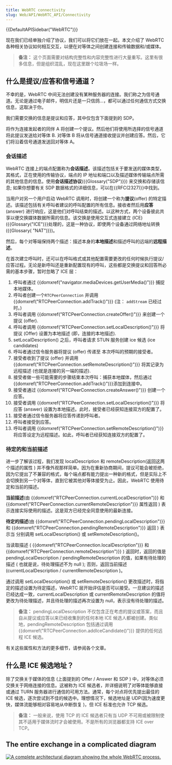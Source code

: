 ```yaml
---
title: WebRTC connectivity
slug: Web/API/WebRTC_API/Connectivity
---
```


{{DefaultAPISidebar("WebRTC")}}

现在我们已经单独介绍了协议，我们可以将它们放在一起。本文介绍了 WebRTC 各种相关协议如何相互交互，以便在对等体之间创建连接和传输数据和/或媒体。

> **备注：** 这个页面需要对结构完整性和内容完整性进行大量重写。这里有很多信息，但是组织混乱，现在这里跟个垃圾场一样。

## 什么是提议/应答和信号通道？

不幸的是，WebRTC 中间无法创建没有某种服务器的连接。我们称之为信号通道。无论是通过电子邮件，明信片还是一只信鸽...，都可以通过任何通信方式交换信息，这取决于你。

我们需要交换的信息是提议和应答，其中仅包含下面提到的 SDP。

将作为连接发起者的同伴 A 将创建一个提议。然后他们将使用所选择的信号通道将此提议发送给对等体 B. 对等体 B 将从信号通道接收提议并创建应答。然后，它们将沿着信号通道发送回对等体 A。

### 会话描述

WebRTC 连接上的端点配置称为**会话描述**。该描述包括关于要发送的媒体类型，其格式，正在使用的传输协议，端点的 IP 地址和端口以及描述媒体传输端点所需的其他信息的信息。使用**会话描述协议**({{Glossary("SDP")}}) 来交换和存储该信息; 如果你想要有关 SDP 数据格式的详细信息，可以在{{RFC(2327)}}中找到。

当用户对另一个用户启动 WebRTC 调用时，将创建一个称为**提议**(offer) 的特定描述。该描述包括有关呼叫者建议的呼叫配置的所有信息。接收者然后用**应答**(answer) 进行响应，这是他们对呼叫结束的描述。以这种方式，两个设备彼此共享以便交换媒体数据所需的信息。该交换是使用交互式连接建立 (ICE)({{Glossary("ICE")}}处理的，这是一种协议，即使两个设备通过网络地址转换 ({{Glossary( "NAT")}})。

然后，每个对等端保持两个描述：描述本身的**本地描述**和描述呼叫的远端的**远程描述**。

在首次建立呼叫时，还可以在呼叫格式或其他配置需要更改的任何时候执行提议/应答过程。无论是新呼叫还是重新配置现有的呼叫，这些都是交换提议和回答所必需的基本步骤，暂时忽略了 ICE 层：

1. 呼叫者通过 {{domxref("navigator.mediaDevices.getUserMedia()")}} 捕捉本地媒体。
2. 呼叫者创建一个`RTCPeerConnection` 并调用 {{domxref("RTCPeerConnection.addTrack()")}} (注： `addStream` 已经过时。)
3. 呼叫者调用 {{domxref("RTCPeerConnection.createOffer()")}} 来创建一个提议 (offer).
4. 呼叫者调用 {{domxref("RTCPeerConnection.setLocalDescription()")}} 将提议 (Offer) 设置为本地描述 (即，连接的本地描述).
5. setLocalDescription() 之后，呼叫者请求 STUN 服务创建 ice 候选 (ice candidates)
6. 呼叫者通过信令服务器将提议 (offer) 传递至 本次呼叫的预期的接受者。
7. 接受者收到了提议 (offer) 并调用 {{domxref("RTCPeerConnection.setRemoteDescription()")}} 将其记录为远程描述 (也就是连接的另一端的描述).
8. 接受者做一些可能需要的步骤结束本次呼叫：捕获本地媒体，然后通过{{domxref("RTCPeerConnection.addTrack()")}}添加到连接中。
9. 接受者通过 {{domxref("RTCPeerConnection.createAnswer()")}} 创建一个应答。
10. 接受者调用 {{domxref("RTCPeerConnection.setLocalDescription()")}} 将应答 (answer) 设置为本地描述。此时，接受者已经获知连接双方的配置了。
11. 接受者通过信令服务器将应答传递到呼叫者。
12. 呼叫者接受到应答。
13. 呼叫者调用 {{domxref("RTCPeerConnection.setRemoteDescription()")}} 将应答设定为远程描述。如此，呼叫者已经获知连接双方的配置了。

### 待定的和当前描述

进一步了解该过程，我们发现 localDescription 和 remoteDescription(返回这两个描述的属性 ) 并不像外观那样简单。因为在重新协商期间，提议可能会被拒绝，因为它提出了不兼容的格式，每个端点都有能力提出一种新的格式，但是实际上不会切换到另一个对等体，直到它被其他对等体接受为止。因此，WebRTC 使用待定和当前的描述。

**当前描述**(由 {{domxref("RTCPeerConnection.currentLocalDescription")}} 和 {{domxref("RTCPeerConnection.currentRemoteDescription")}} 属性返回 ) 表示连接实际使用的描述。这是双方已经完全同意使用的最新连接。

**待定的描述**(由 {{domxref("RTCPeerConnection.pendingLocalDescription")}} 和 {{domxref("RTCPeerConnection.pendingRemoteDescription")}} 返回 ) 表示当 分别调用 setLocalDescription() 或 setRemoteDescription()。

当读取描述 ( {{domxref("RTCPeerConnection.localDescription")}} 和 {{domxref("RTCPeerConnection.remoteDescription")}} ) 返回时，返回的值是 pendingLocalDescription / pendingRemoteDescription 的值，如果有待处理的描述 ( 也就是说，待处理描述不为 null ); 否则，返回当前描述 (currentLocalDescription / currentRemoteDescription )。

通过调用 setLocalDescription() 或 setRemoteDescription() 更改描述时，将指定的描述设置为待定描述，WebRTC 层开始评估是否可以接受。一旦建议的描述已经达成一致，currentLocalDescription 或 currentRemoteDescription 的值将更改为待处理描述，并且待处理的描述再次设置为 null，表示没有待处理的描述。

> **备注：** pendingLocalDescription 不仅包含正在考虑的提议或答案，而且自从提议或应答以来已经收集到的任何本地 ICE 候选人都被创建。类似地，pendingRemoteDescription 包括通过调用 {{domxref("RTCPeerConnection.addIceCandidate()")}} 提供的任何远程 ICE 候选。

有关这些属性和方法的更多细节，请参阅各个文章。

## 什么是 ICE 候选地址？

除了交换关于媒体的信息 (上面提到的 Offer / Answer 和 SDP ) 中，对等体必须交换关于网络连接的信息。这被称为 ICE 候选者，并详细说明了对等体能够直接或通过 TURN 服务器进行通信的可用方法。通常，每个对点将优先提出最佳的 ICE 候选，逐次尝试到不佳的候选中。理想情况下，候选地址是 UDP(因为速度更快，媒体流能够相对容易地从中断恢复 )，但 ICE 标准也允许 TCP 候选。

> **备注：** 一般来说，使用 TCP 的 ICE 候选者只有当 UDP 不可用或被限制使其不适用于媒体流时才会被使用。不是所有的浏览器都支持 ICE over TCP。

## The entire exchange in a complicated diagram

[![A complete architectural diagram showing the whole WebRTC process.](webrtc-complete-diagram.png)](https://hacks.mozilla.org/wp-content/uploads/2013/07/webrtc-complete-diagram.png)
